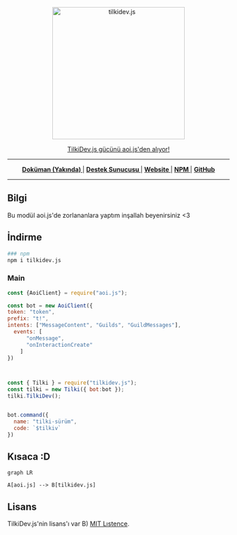 <p align="center">
  <a href="https://docs.tilki.dev">
    <img width="300" src="https://tilki.neocities.org/resim/tilki.png" alt="tilkidev.js">
  </a>
</p>
<p align="center"><a href="https://aoi.js.org">TilkiDev.js gücünü aoi.js'den alıyor!</a></p>

---

<div align = "center">

**[ Doküman (Yakında) ](https://docs.tilki.dev)** | **[ Destek Sunucusu ](https://tilki.dev/discord)** | **[ Website ](https://tilki.dev/)** | **[ NPM ](https://npmjs.org/package/tilkidev.js)** | **[ GitHub ](https://github.com/akaruidevelopment/tilkidev.js)**

</div>

---

## Bilgi

Bu modül aoi.js'de zorlananlara yaptım inşallah beyenirsiniz <3

## İndirme

```bash
### npm
npm i tilkidev.js
```

### Main

```javascript
const {AoiClient} = require("aoi.js");

const bot = new AoiClient({
token: "token",
prefix: "t!",
intents: ["MessageContent", "Guilds", "GuildMessages"],
  events: [
      "onMessage",
      "onInteractionCreate"
    ]
})



const { Tilki } = require("tilkidev.js");
const tilki = new Tilki({ bot:bot });
tilki.TilkiDev();


bot.command({
  name: "tilki-sürüm",
  code: `$tilkiv`
})
```

## Kısaca :D

```mermaid
graph LR

A[aoi.js] --> B[tilkidev.js]
```

## Lisans
TilkiDev.js'nin lisans'ı var B) [MIT Lıstence](./LICENSE).

